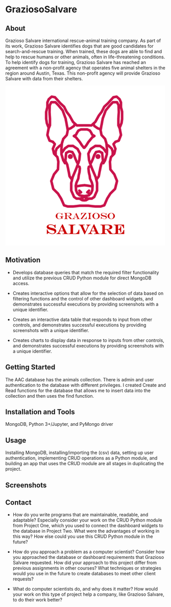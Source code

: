 # GraziosoSalvare
## About
Grazioso Salvare international rescue-animal training company. As part of its work, Grazioso Salvare identifies dogs that are good candidates for search-and-rescue training. When trained, these dogs are able to find and help to rescue humans or other animals, often in life-threatening conditions. To help identify dogs for training, Grazioso Salvare has reached an agreement with a non-profit agency that operates five animal shelters in the region around Austin, Texas. This non-profit agency will provide Grazioso Salvare with data from their shelters.

<img src="./Grazioso Salvare Logo.png" alt="Grazioso-logo" height="500" width="500"/>

## Motivation
- Develops database queries that match the required filter functionality and utilize the previous CRUD Python module for direct MongoDB access.

- Creates interactive options that allow for the selection of data based on filtering functions and the control of other dashboard widgets, and demonstrates successful executions by providing screenshots with a unique identifier.

- Creates an interactive data table that responds to input from other controls, and demonstrates successful executions by providing screenshots with a unique identifier.

- Creates charts to display data in response to inputs from other controls, and demonstrates successful executions by providing screenshots with a unique identifier.

## Getting Started
The AAC database has the animals collection. There is admin and user authentication to the database with different privileges. I created Create and Read functions for the database that allows me to insert data into the collection and then uses the find function.

## Installation and Tools
MongoDB, Python 3+/Jupyter, and PyMongo driver

## Usage
Installing MongoDB, installing/importing the (csv) data, setting up user authentication, implementing CRUD operations as a Python module, and building an app that uses the CRUD module are all stages in duplicating the project.

## Screenshots




## Contact
- How do you write programs that are maintainable, readable, and adaptable? Especially consider your work on the CRUD Python module from Project One, which you used to connect the dashboard widgets to the database in Project Two. What were the advantages of working in this way? How else could you use this CRUD Python module in the future?


- How do you approach a problem as a computer scientist? Consider how you approached the database or dashboard requirements that Grazioso Salvare requested. How did your approach to this project differ from previous assignments in other courses? What techniques or strategies would you use in the future to create databases to meet other client requests?


- What do computer scientists do, and why does it matter? How would your work on this type of project help a company, like Grazioso Salvare, to do their work better?
